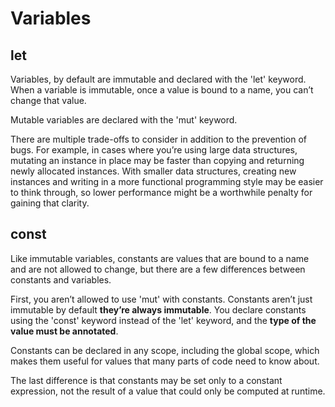 # Variables

## let

Variables, by default are immutable and declared with the 'let' keyword. When a variable is immutable, once a value is bound to a name, you can’t change that value.

Mutable variables are declared with the 'mut' keyword.

There are multiple trade-offs to consider in addition to the prevention of bugs. For example, in cases where you’re using large data structures, mutating an instance in place may be faster than copying and returning newly allocated instances. With smaller data structures, creating new instances and writing in a more functional programming style may be easier to think through, so lower performance might be a worthwhile penalty for gaining that clarity.

## const

Like immutable variables, constants are values that are bound to a name and are not allowed to change, but there are a few differences between constants and variables.

First, you aren’t allowed to use 'mut' with constants. Constants aren’t just immutable by default **they’re always immutable**. You declare constants using the 'const' keyword instead of the 'let' keyword, and the **type of the value must be annotated**.

Constants can be declared in any scope, including the global scope, which makes them useful for values that many parts of code need to know about.

The last difference is that constants may be set only to a constant expression, not the result of a value that could only be computed at runtime.
